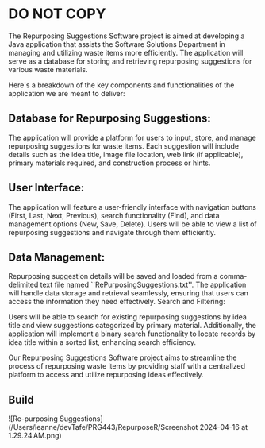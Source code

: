 # DO NOT COPY

The Repurposing Suggestions Software project is aimed at developing a Java application that assists the Software Solutions Department in managing and utilizing waste items more efficiently. The application will serve as a database for storing and retrieving repurposing suggestions for various waste materials.

Here's a breakdown of the key components and functionalities of the application we are meant to deliver:

## Database for Repurposing Suggestions:

 The application will provide a platform for users to input, store, and manage repurposing suggestions for waste items.
Each suggestion will include details such as the idea title, image file location, web link (if applicable), primary materials required, and construction process or hints.

## User Interface:

 The application will feature a user-friendly interface with navigation buttons (First, Last, Next, Previous), search functionality (Find), and data management options (New, Save, Delete).
Users will be able to view a list of repurposing suggestions and navigate through them efficiently.

## Data Management:

Repurposing suggestion details will be saved and loaded from a comma-delimited text file named ``RePurposingSuggestions.txt''.
The application will handle data storage and retrieval seamlessly, ensuring that users can access the information they need effectively.
Search and Filtering:

Users will be able to search for existing repurposing suggestions by idea title and view suggestions categorized by primary material.
Additionally, the application will implement a binary search functionality to locate records by idea title within a sorted list, enhancing search efficiency.

Our Repurposing Suggestions Software project aims to streamline the process of repurposing waste items by providing staff with a centralized platform to access and utilize repurposing ideas effectively.


## Build

![Re-purposing Suggestions](/Users/leanne/devTafe/PRG443/RepurposeR/Screenshot 2024-04-16 at 1.29.24 AM.png)